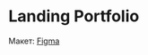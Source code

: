 # Landing Portfolio
Макет: [Figma](https://www.figma.com/file/5D9pDuLtS042hzaoN69Kd7/Free--Landing--Page-Template)
